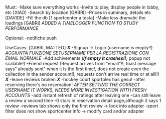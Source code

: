 Must:
-Make sure everything works 
-Invite to play, display people in lobby, etc [XIAO]
-Search by location [GABRI]
-Prices in summary, details etc [DAVIDE]
-Fill the db [1 sportcenter a testa]
-Make less dramatic the loadings [GABRI] *ADDED A TIMELOGGER FUNCTION TO STUDY PERFORMANCE*

Optional:
-notifiche push

UseCases: [GABRI, MATTEO]
***X***  -Signup -> Login (username is empty!!) *AGGIUNTA FUNZIONE SETUSERNAME PER LA REGISTRAZIONE CON EMAIL NORMALE*
-Add achivements (***If empty it crashes!!,*** popup not scalable!)
-Friend request (Request arrives from "email"!!, toast message says" already sent" when it is the first time!, does not create even the collection in the sender account!!, requests don't arrive real time or at all!!)
***X***  -leave reviews broken
***X***  -hockey court sportplex has gesu!
-after reserving there's no reservation! *AFTER SETTING THE CORRECT USERNAME IT WORKS, NEEDS MORE INVESTIGATION WITH FRESH ACCOUNTS*
-add instant refresh of ratings after leaving one
-can still leave a review a second time
-0 stars in reservation detail page,although it says 1 review
-reviews tab shows only the first review -> look into adapter
-sport filter does not show sportcenter info -> modify card and/or adapter